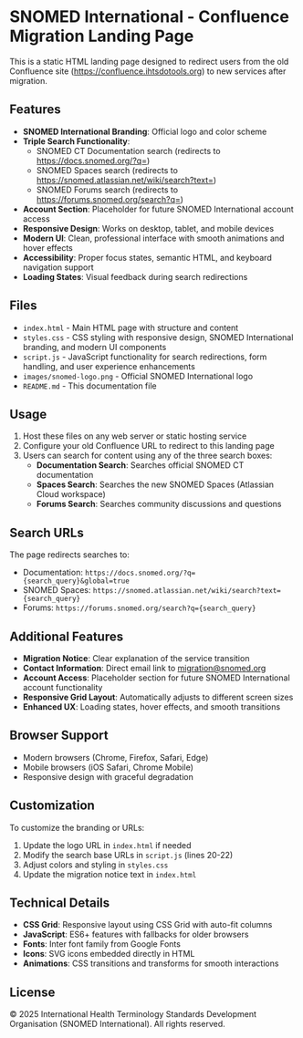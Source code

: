 # SNOMED International - Confluence Migration Landing Page

This is a static HTML landing page designed to redirect users from the old Confluence site (https://confluence.ihtsdotools.org) to new services after migration.

## Features

- **SNOMED International Branding**: Official logo and color scheme
- **Triple Search Functionality**:
  - SNOMED CT Documentation search (redirects to https://docs.snomed.org/?q=)
  - SNOMED Spaces search (redirects to https://snomed.atlassian.net/wiki/search?text=)
  - SNOMED Forums search (redirects to https://forums.snomed.org/search?q=)
- **Account Section**: Placeholder for future SNOMED International account access
- **Responsive Design**: Works on desktop, tablet, and mobile devices
- **Modern UI**: Clean, professional interface with smooth animations and hover effects
- **Accessibility**: Proper focus states, semantic HTML, and keyboard navigation support
- **Loading States**: Visual feedback during search redirections

## Files

- `index.html` - Main HTML page with structure and content
- `styles.css` - CSS styling with responsive design, SNOMED International branding, and modern UI components
- `script.js` - JavaScript functionality for search redirections, form handling, and user experience enhancements
- `images/snomed-logo.png` - Official SNOMED International logo
- `README.md` - This documentation file

## Usage

1. Host these files on any web server or static hosting service
2. Configure your old Confluence URL to redirect to this landing page
3. Users can search for content using any of the three search boxes:
   - **Documentation Search**: Searches official SNOMED CT documentation
   - **Spaces Search**: Searches the new SNOMED Spaces (Atlassian Cloud workspace)
   - **Forums Search**: Searches community discussions and questions

## Search URLs

The page redirects searches to:
- Documentation: `https://docs.snomed.org/?q={search_query}&global=true`
- SNOMED Spaces: `https://snomed.atlassian.net/wiki/search?text={search_query}`
- Forums: `https://forums.snomed.org/search?q={search_query}`

## Additional Features

- **Migration Notice**: Clear explanation of the service transition
- **Contact Information**: Direct email link to migration@snomed.org
- **Account Access**: Placeholder section for future SNOMED International account functionality
- **Responsive Grid Layout**: Automatically adjusts to different screen sizes
- **Enhanced UX**: Loading states, hover effects, and smooth transitions

## Browser Support

- Modern browsers (Chrome, Firefox, Safari, Edge)
- Mobile browsers (iOS Safari, Chrome Mobile)
- Responsive design with graceful degradation

## Customization

To customize the branding or URLs:
1. Update the logo URL in `index.html` if needed
2. Modify the search base URLs in `script.js` (lines 20-22)
3. Adjust colors and styling in `styles.css`
4. Update the migration notice text in `index.html`

## Technical Details

- **CSS Grid**: Responsive layout using CSS Grid with auto-fit columns
- **JavaScript**: ES6+ features with fallbacks for older browsers
- **Fonts**: Inter font family from Google Fonts
- **Icons**: SVG icons embedded directly in HTML
- **Animations**: CSS transitions and transforms for smooth interactions

## License

© 2025 International Health Terminology Standards Development Organisation (SNOMED International). All rights reserved.
